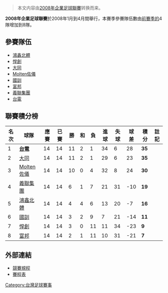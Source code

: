 > 本文内容由[2008年企業足球聯賽](https://zh.wikipedia.org/wiki/2008年企業足球聯賽)转换而来。


**2008年企業足球聯賽**於2008年1月到4月間舉行，本賽季參賽隊伍數由[前賽季的](../Page/2007年企業足球聯賽.md "wikilink")4隊增加到8隊。

## 參賽隊伍

  - [鴻鑫北體](https://zh.wikipedia.org/wiki/臺北體院足球隊 "wikilink")
  - [悍創](../Page/銘傳大學足球隊.md "wikilink")
  - [大同](../Page/大同足球隊.md "wikilink")
  - [Molten佐儀](https://zh.wikipedia.org/wiki/臺灣體院足球隊 "wikilink")
  - [國訓](../Page/台灣國訓足球隊.md "wikilink")
  - [富邦](https://zh.wikipedia.org/wiki/中華台北奧運足球隊 "wikilink")
  - [義聯集團](../Page/義守大學足球隊.md "wikilink")
  - [台電](../Page/台電足球隊.md "wikilink")

## 聯賽積分榜

| 名次 | 球隊                                                           | 應賽 | 已賽 | 勝  | 和 | 負  | 進球 | 失球 | 球差   | 積分     | 註記 |
| -- | ------------------------------------------------------------ | -- | -- | -- | - | -- | -- | -- | ---- | ------ | -- |
| 1  | **[台電](../Page/台電足球隊.md "wikilink")**                        | 14 | 14 | 11 | 2 | 1  | 34 | 6  | 28   | **35** |    |
| 2  | [大同](../Page/大同足球隊.md "wikilink")                            | 14 | 14 | 11 | 2 | 1  | 29 | 6  | 23   | **35** |    |
| 3  | [Molten佐儀](https://zh.wikipedia.org/wiki/臺灣體院足球隊 "wikilink") | 14 | 14 | 10 | 0 | 4  | 32 | 8  | 24   | **30** |    |
| 4  | [義聯集團](../Page/義守大學足球隊.md "wikilink")                        | 14 | 14 | 6  | 1 | 7  | 21 | 31 | \-10 | **19** |    |
| 5  | [鴻鑫北體](https://zh.wikipedia.org/wiki/臺北體院足球隊 "wikilink")     | 14 | 14 | 4  | 4 | 6  | 13 | 20 | \-7  | **16** |    |
| 6  | [國訓](../Page/台灣國訓足球隊.md "wikilink")                          | 14 | 14 | 3  | 2 | 9  | 7  | 21 | \-14 | **11** |    |
| 7  | [悍創](../Page/銘傳大學足球隊.md "wikilink")                          | 14 | 14 | 3  | 0 | 11 | 11 | 34 | \-23 | **9**  |    |
| 8  | [富邦](https://zh.wikipedia.org/wiki/中華台北奧運足球隊 "wikilink")     | 14 | 14 | 2  | 1 | 11 | 10 | 31 | \-21 | **7**  |    |

## 外部連結

  - [競賽規程](http://www.ctfa.com.tw/upload/zhtw/tournament_file/ctfa_game_67.doc)
  - [賽程表](http://www.ctfa.com.tw/upload/zhtw/tournament_file/ctfa_game_83.doc)

[Category:台灣足球賽事](https://zh.wikipedia.org/wiki/Category:台灣足球賽事 "wikilink")